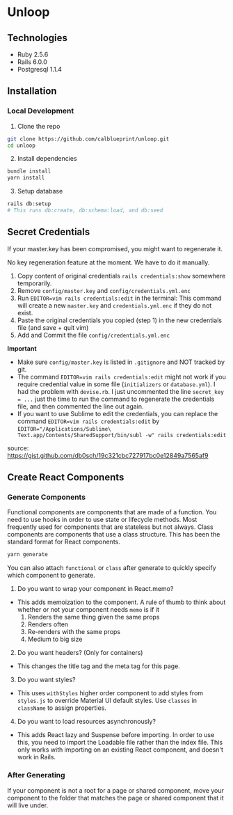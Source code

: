 # Unloop

## Technologies
* Ruby 2.5.6
* Rails 6.0.0
* Postgresql 1.1.4

## Installation
### Local Development
1. Clone the repo
```bash
git clone https://github.com/calblueprint/unloop.git
cd unloop
```
2. Install dependencies
```bash
bundle install
yarn install
```
3. Setup database
```bash
rails db:setup
# This runs db:create, db:schema:load, and db:seed
```

## Secret Credentials
If your master.key has been compromised, you might want to regenerate it.

No key regeneration feature at the moment. 
We have to do it manually.

1. Copy content of original credentials `rails credentials:show` somewhere temporarily.
2. Remove `config/master.key` and `config/credentials.yml.enc`
3. Run `EDITOR=vim rails credentials:edit` in the terminal: This command will create a new `master.key` and `credentials.yml.enc` if they do not exist.
4. Paste the original credentials you copied (step 1) in the new credentials file (and save + quit vim)
5. Add and Commit the file `config/credentials.yml.enc`

**Important**
- Make sure `config/master.key` is listed in `.gitignore` and NOT tracked by git.
- The command `EDITOR=vim rails credentials:edit` might not work if you require credential value in some file (`initializers` or `database.yml`).
I had the problem with `devise.rb`. I just uncommented the line `secret_key = ...` just the time to run the command to regenerate the credentials file, and then commented the line out again.
- If you want to use Sublime to edit the credentials, you can replace the command `EDITOR=vim rails credentials:edit` by `EDITOR="/Applications/Sublime\ Text.app/Contents/SharedSupport/bin/subl -w" rails credentials:edit`

source: https://gist.github.com/db0sch/19c321cbc727917bc0e12849a7565af9

## Create React Components
### Generate Components
Functional components are components that are made of a function. You need to use hooks in order to use state or lifecycle methods. Most frequently used for components that are stateless but not always. Class components are components that use a class structure. This has been the standard format for React components.
```bash
yarn generate
```
You can also attach `functional` or `class` after generate to quickly specify which component to generate.
1. Do you want to wrap your component in React.memo?
  * This adds memoization to the component. A rule of thumb to think about whether or not your component needs `memo` is if it
    1. Renders the same thing given the same props
    2. Renders often
    3. Re-renders with the same props
    4. Medium to big size
2. Do you want headers? (Only for containers)
  * This changes the title tag and the meta tag for this page.
3. Do you want styles?
  * This uses `withStyles` higher order component to add styles from `styles.js` to override Material UI default styles. Use `classes` in `className` to assign properties.
4. Do you want to load resources asynchronously?
  * This adds React lazy and Suspense before importing. In order to use this, you need to import the Loadable file rather than the index file. This only works with importing on an existing React component, and doesn't work in Rails.
### After Generating
If your component is not a root for a page or shared component, move your component to the folder that matches the page or shared component that it will live under.
